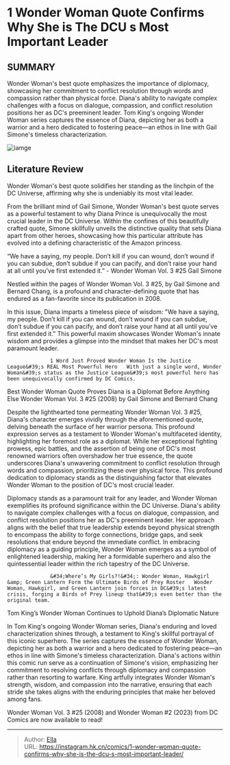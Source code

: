 # 1 Wonder Woman Quote Confirms Why She is The DCU s Most Important Leader


## SUMMARY 



  Wonder Woman&#39;s best quote emphasizes the importance of diplomacy, showcasing her commitment to conflict resolution through words and compassion rather than physical force.   Diana&#39;s ability to navigate complex challenges with a focus on dialogue, compassion, and conflict resolution positions her as DC&#39;s preeminent leader.   Tom King&#39;s ongoing Wonder Woman series captures the essence of Diana, depicting her as both a warrior and a hero dedicated to fostering peace—an ethos in line with Gail Simone&#39;s timeless characterization.  

![iamge](https://static1.srcdn.com/wordpress/wp-content/uploads/2023/10/wonder-woman-sampere-cover-dc.jpg)

## Literature Review

Wonder Woman&#39;s best quote solidifies her standing as the linchpin of the DC Universe, affirming why she is undeniably its most vital leader.




From the brilliant mind of Gail Simone, Wonder Woman&#39;s best quote serves as a powerful testament to why Diana Prince is unequivocally the most crucial leader in the DC Universe. Within the confines of this beautifully crafted quote, Simone skillfully unveils the distinctive quality that sets Diana apart from other heroes, showcasing how this particular attribute has evolved into a defining characteristic of the Amazon princess.






“We have a saying, my people. Don’t kill if you can wound, don’t wound if you can subdue, don’t subdue if you can pacify, and don’t raise your hand at all until you’ve first extended it.” - Wonder Woman Vol. 3 #25 Gail Simone




Nestled within the pages of Wonder Woman Vol. 3 #25, by Gail Simone and Bernard Chang, is a profound and character-defining quote that has endured as a fan-favorite since its publication in 2008.

          

In this issue, Diana imparts a timeless piece of wisdom: &#34;We have a saying, my people. Don’t kill if you can wound, don’t wound if you can subdue, don’t subdue if you can pacify, and don’t raise your hand at all until you’ve first extended it.” This powerful maxim showcases Wonder Woman&#39;s innate wisdom and provides a glimpse into the mindset that makes her DC&#39;s most paramount leader.




                  1 Word Just Proved Wonder Woman Is the Justice League&#39;s REAL Most Powerful Hero   With just a single word, Wonder Woman&#39;s status as the Justice League&#39;s most powerful hero has been unequivocally confirmed by DC Comics.   


 Best Wonder Woman Quote Proves Diana is a Diplomat Before Anything Else 
Wonder Woman Vol. 3 #25 (2008) by Gail Simone and Bernard Chang
         

Despite the lighthearted tone permeating Wonder Woman Vol. 3 #25, Diana&#39;s character emerges vividly through the aforementioned quote, delving beneath the surface of her warrior persona. This profound expression serves as a testament to Wonder Woman&#39;s multifaceted identity, highlighting her foremost role as a diplomat. While her exceptional fighting prowess, epic battles, and the assertion of being one of DC&#39;s most renowned warriors often overshadow her true essence, the quote underscores Diana&#39;s unwavering commitment to conflict resolution through words and compassion, prioritizing these over physical force. This profound dedication to diplomacy stands as the distinguishing factor that elevates Wonder Woman to the position of DC&#39;s most crucial leader.




Diplomacy stands as a paramount trait for any leader, and Wonder Woman exemplifies its profound significance within the DC Universe. Diana&#39;s ability to navigate complex challenges with a focus on dialogue, compassion, and conflict resolution positions her as DC&#39;s preeminent leader. Her approach aligns with the belief that true leadership extends beyond physical strength to encompass the ability to forge connections, bridge gaps, and seek resolutions that endure beyond the immediate conflict. In embracing diplomacy as a guiding principle, Wonder Woman emerges as a symbol of enlightened leadership, making her a formidable superhero and also the quintessential leader within the rich tapestry of the DC Universe.

                  &#34;Where’s My Girls?!&#34;: Wonder Woman, Hawkgirl &amp; Green Lantern Form the Ultimate Birds of Prey Roster   Wonder Woman, Hawkgirl, and Green Lantern join forces in DC&#39;s latest crisis, forging a Birds of Prey lineup that&#39;s even better than the original team.   



 Tom King’s Wonder Woman Continues to Uphold Diana’s Diplomatic Nature 
          




In Tom King&#39;s ongoing Wonder Woman series, Diana&#39;s enduring and loved characterization shines through, a testament to King&#39;s skillful portrayal of this iconic superhero. The series captures the essence of Wonder Woman, depicting her as both a warrior and a hero dedicated to fostering peace—an ethos in line with Simone&#39;s timeless characterization. Diana&#39;s actions within this comic run serve as a continuation of Simone&#39;s vision, emphasizing her commitment to resolving conflicts through diplomacy and compassion rather than resorting to warfare. King artfully integrates Wonder Woman&#39;s strength, wisdom, and compassion into the narrative, ensuring that each stride she takes aligns with the enduring principles that make her beloved among fans.

Wonder Woman Vol. 3 #25 (2008) and Wonder Woman #2 (2023) from DC Comics are now available to read!



---

> Author: [Ella](https://instagram.hk.cn/)  
> URL: https://instagram.hk.cn/comics/1-wonder-woman-quote-confirms-why-she-is-the-dcu-s-most-important-leader/  

